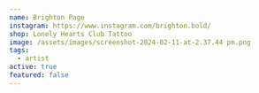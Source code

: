 ```yaml
---
name: Brighton Page
instagram: https://www.instagram.com/brighton.bold/
shop: Lonely Hearts Club Tattoo
image: /assets/images/screenshot-2024-02-11-at-2.37.44 pm.png
tags:
  - artist
active: true
featured: false
---
```

